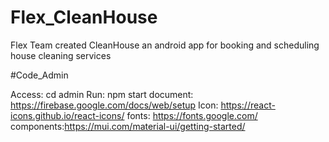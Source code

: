 # Flex_CleanHouse

Flex Team created CleanHouse an android app for booking and scheduling house cleaning services

#Code_Admin

Access: cd admin
Run: npm start
document: https://firebase.google.com/docs/web/setup
Icon: https://react-icons.github.io/react-icons/
fonts: https://fonts.google.com/
components:https://mui.com/material-ui/getting-started/
